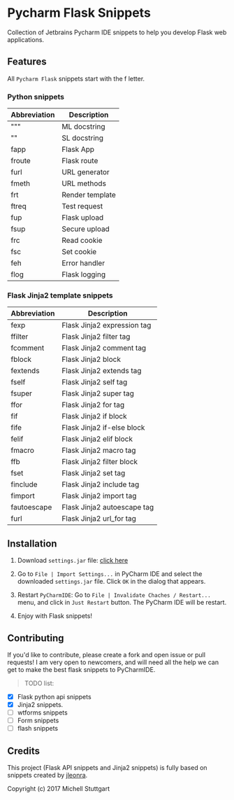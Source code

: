 # Pycharm Flask Snippets

Collection of Jetbrains Pycharm IDE snippets to help you develop Flask web applications.

## Features

All `Pycharm Flask` snippets start with the f letter.

### Python snippets

| Abbreviation | Description     |
|--------------|-----------------|
| """          | ML docstring    |
| ""           | SL docstring    |
| fapp         | Flask App       |
| froute       | Flask route     |
| furl         | URL generator   |
| fmeth        | URL methods     |
| frt          | Render template |
| ftreq        | Test request    |
| fup          | Flask upload    |
| fsup         | Secure upload   |
| frc          | Read cookie     |
| fsc          | Set cookie      |
| feh          | Error handler   |
| flog         | Flask logging   |

### Flask Jinja2 template snippets

| Abbreviation | Description                    |
|--------------|--------------------------------|
| fexp         | Flask Jinja2 expression tag    |
| ffilter      | Flask Jinja2 filter tag        |
| fcomment     | Flask Jinja2 comment tag       |
| fblock       | Flask Jinja2 block             |
| fextends     | Flask Jinja2 extends tag       |
| fself        | Flask Jinja2 self tag          |
| fsuper       | Flask Jinja2 super tag         |
| ffor         | Flask Jinja2 for tag           |
| fif          | Flask Jinja2 if block          |
| fife         | Flask Jinja2 if-else block     |
| felif        | Flask Jinja2 elif block        |
| fmacro       | Flask Jinja2 macro tag         |
| ffb          | Flask Jinja2 filter block      |
| fset         | Flask Jinja2 set tag           |
| finclude     | Flask Jinja2 include tag       |
| fimport      | Flask Jinja2 import tag        |
| fautoescape  | Flask Jinja2 autoescape tag    |
| furl         | Flask Jinja2 url_for tag       |

## Installation

1. Download `settings.jar` file: [click here](https://github.com/mstuttgart/pycharm-flask-snippets/raw/master/settings.jar)

1. Go to `File | Import Settings...` in PyCharm IDE and select the downloaded `settings.jar` file. Click `OK` in the dialog that appears.

2. Restart `PyCharmIDE`: Go to `File | Invalidate Chaches / Restart...` menu, and click in `Just Restart` button. The PyCharm IDE will be restart.

3. Enjoy with Flask snippets!

## Contributing

If you'd like to contribute, please create a fork and open issue or pull requests! I am very open to newcomers, and will need all the help we can get to make the best flask snippets to PyCharmIDE.

> TODO list:
- [x] Flask python api snippets
- [x] Jinja2 snippets.
- [ ] wtforms snippets
- [ ] Form snippets
- [ ] flash snippets

## Credits

This project (Flask API snippets and Jinja2 snippets) is fully based on snippets created by [jleonra](https://github.com/jleonra/flask-snippets).

Copyright (c) 2017 Michell Stuttgart
